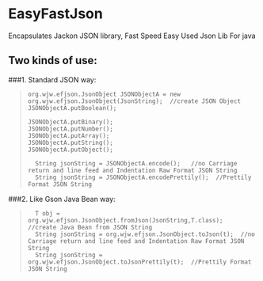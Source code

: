 EasyFastJson
============

Encapsulates Jackon JSON library, Fast Speed Easy Used Json Lib For java

Two kinds of use:  
--------------
###1.  Standard JSON way:
>  `org.wjw.efjson.JsonObject JSONObjectA = new org.wjw.efjson.JsonObject(JsonString);  //create JSON Object`
>  `JSONObjectA.putBoolean();`  
>
>  `JSONObjectA.putBinary();`  
>  `JSONObjectA.putNumber();`  
>  `JSONObjectA.putArray();`  
>  `JSONObjectA.putString();`  
>  `JSONObjectA.putObject();`  
>  
>  `  String jsonString = JSONObjectA.encode();   //no Carriage return and line feed and Indentation Raw Format JSON String`  
>  `  String jsonString = JSONObjectA.encodePrettily();  //Prettily Format JSON String`  
  

###2. Like Gson Java Bean way:
>  `  T obj = org.wjw.efjson.JsonObject.fromJson(JsonString,T.class);  //create Java Bean from JSON String`  
>  `  String jsonString = org.wjw.efjson.JsonObject.toJson(t);  //no Carriage return and line feed and Indentation Raw Format JSON String`  
>  `  String jsonString = org.wjw.efjson.JsonObject.toJsonPrettily(t);  //Prettily Format JSON String`  
